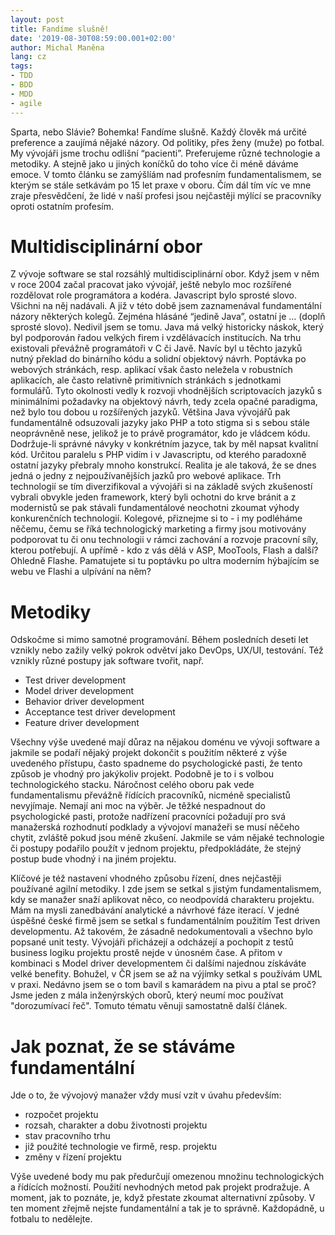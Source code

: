 ```yaml
---
layout: post
title: Fandíme slušně!
date: '2019-08-30T08:59:00.001+02:00'
author: Michal Maněna
lang: cz
tags:
- TDD
- BDD
- MDD
- agile
---
```


Sparta, nebo Slávie? Bohemka! Fandíme slušně. Každý člověk má určité preference a zaujímá nějaké názory.
Od politiky, přes ženy (muže) po fotbal. My vývojáři jsme trochu odlišní “pacienti”. 
Preferujeme různé technologie a metodiky. A stejně jako u jiných koníčků do toho více či méně dáváme emoce. 
V tomto článku se zamýšlíám nad profesním fundamentalismem, se kterým se stále setkávám po 15 let praxe v oboru.
Čím dál tím víc ve mne zraje přesvědčení, že lidé v naší profesi jsou nejčastěji mýlící se pracovníky oproti ostatním profesím.

# Multidisciplinární obor 

Z vývoje software se stal rozsáhlý multidisciplinární obor. Když jsem v něm v roce 2004 začal pracovat jako vývojář, ještě nebylo moc rozšířené rozdělovat role programátora a kodéra. 
Javascript bylo sprosté slovo. Všichni na něj nadávali. A již v této době jsem zaznamenával fundamentální názory některých kolegů. 
Zejména hlásáné “jedině Java”, ostatní je … (doplň sprosté slovo). Nedivil jsem se tomu. Java má velký historicky náskok, který byl podporován řadou velkých firem i vzdělávacích institucích. 
Na trhu existovali převážně programátoři v C či Javě.  Navíc byl u těchto jazyků nutný překlad do binárního kódu a solidní objektový návrh. 
Poptávka po webových stránkách, resp. aplikací však často neležela v robustních aplikacích, ale často relativně primitivních stránkách s jednotkami formulářů. 
Tyto okolnosti vedly k rozvoji vhodnějších scriptovacích jazyků s minimálními požadavky na objektový návrh, tedy zcela opačné paradigma, než bylo tou dobou u rozšířených jazyků. 
Většina Java vývojářů pak fundamentálně odsuzovali jazyky jako PHP a toto stigma si s sebou stále neoprávněně nese, jelikož je to právě programátor, kdo je vládcem kódu. Dodržuje-li správné návyky v konkrétním jazyce, tak by měl napsat kvalitní kód. 
Určitou paralelu s PHP vidím i v Javascriptu, od kterého paradoxně ostatní jazyky přebraly mnoho konstrukcí. 
Realita je ale taková, že se dnes jedná o jedny z nejpoužívanějších jazků pro webové aplikace. 
Trh technologií se tím diverzifikoval a vývojáři si na základě svých zkušeností vybrali obvykle jeden framework, který byli ochotni do krve bránit a z modernistů se pak stávali fundamentálové neochotni zkoumat výhody konkurenčních technologií. 
Kolegové, přiznejme si to - i my podléháme něčemu, čemu se říká technologický marketing a firmy jsou motivovány podporovat tu či onu technologii v rámci zachování a rozvoje pracovní síly, kterou potřebují. 
A upřímě - kdo z vás dělá v ASP, MooTools, Flash a další? Ohledně Flashe. 
Pamatujete si tu poptávku po ultra moderním hýbajícím se webu ve Flashi a ulpívání na něm?

# Metodiky

Odskočme si mimo samotné programování. Během posledních deseti let vznikly nebo zažily velký pokrok odvětví jako DevOps, UX/UI, testování. Též vznikly různé postupy jak software tvořit, např.
* Test driver development
* Model driver development
* Behavior driver development
* Acceptance test driver development
* Feature driver development

Všechny výše uvedené mají důraz na nějakou doménu ve vývoji software a jakmile se podaří nějaký projekt dokončit s použitím některé z výše uvedeného přístupu, často spadneme do psychologické pasti, že tento způsob je vhodný pro jakýkoliv projekt.
Podobně je to i s volbou technologického stacku.
Náročnost celého oboru pak vede fundamentalismu převážně řídících pracovníků, nicméně specialistů nevyjímaje. 
Nemají ani moc na výběr. Je těžké nespadnout do psychologické pasti, protože nadřízení pracovníci požadují pro svá manažerská rozhodnutí podklady a vývojoví manažeři se musí něčeho chytit, zvláště pokud jsou méně zkušení.
Jakmile se vám nějaké technologie či postupy podařilo použít v jednom projektu, předpokládáte, že stejný postup bude vhodný i na jiném projektu.

Klíčové je též nastavení vhodného způsobu řízení, dnes nejčastěji používané agilní metodiky. I zde jsem se setkal s jistým fundamentalismem, kdy se manažer snaží aplikovat něco, co neodpovídá charakteru projektu. 
Mám na mysli zanedbávání analytické a návrhové fáze iterací. V jedné úspěšné české firmě jsem se setkal s fundamentálním použitím  Test driven developmentu.
Až takovém, že zásadně nedokumentovali a všechno bylo popsané unit testy. Vývojáři přicházejí a odcházejí a pochopit z testů business logiku projektu prostě nejde v únosném čase. 
A přitom v kombinaci s Model driver developmentem či dalšími najednou získáváte velké benefity.
Bohužel, v ČR jsem se až na výjímky setkal s používám UML v praxi. Nedávno jsem se o tom bavil s kamarádem na pivu a ptal se proč? Jsme jeden z mála inženýrských oborů, který neumí moc používat "dorozumívací řeč".
Tomuto tématu věnuji samostatně další článek.      

# Jak poznat, že se stáváme fundamentální

Jde o to, že vývojový manažer vždy musí vzít v úvahu především:
* rozpočet projektu
* rozsah, charakter a dobu životnosti projektu
* stav pracovního trhu
* již použité technologie ve firmě, resp. projektu
* změny v řízení projektu

Výše uvedené body mu pak předurčují omezenou množinu technologických a řídících možností.
Použití nevhodných metod pak projekt prodražuje. A moment, jak to poznáte, je, když přestate zkoumat alternativní způsoby. V ten moment zřejmě nejste fundamentální a tak je to správně.
Každopádně, u fotbalu to nedělejte.
  






